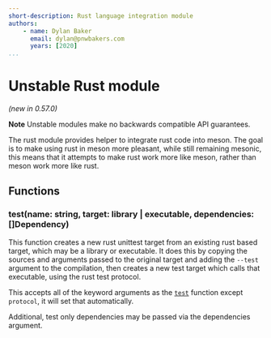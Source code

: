 ```yaml
---
short-description: Rust language integration module
authors:
    - name: Dylan Baker
      email: dylan@pnwbakers.com
      years: [2020]
...
```


# Unstable Rust module

*(new in 0.57.0)*

**Note** Unstable modules make no backwards compatible API guarantees.

The rust module provides helper to integrate rust code into meson. The goal
is to make using rust in meson more pleasant, while still remaining mesonic,
this means that it attempts to make rust work more like meson, rather than
meson work more like rust.

## Functions

### test(name: string, target: library | executable, dependencies: []Dependency)

This function creates a new rust unittest target from an existing rust based
target, which may be a library or executable. It does this by copying the
sources and arguments passed to the original target and adding the `--test`
argument to the compilation, then creates a new test target which calls that
executable, using the rust test protocol.

This accepts all of the keyword arguments as the
[`test`](Reference-manual.md#test) function except `protocol`, it will set
that automatically.

Additional, test only dependencies may be passed via the dependencies
argument.
